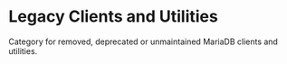 # Legacy Clients and Utilities

Category for removed, deprecated or unmaintained MariaDB clients and utilities.